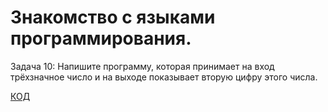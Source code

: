 # Знакомство с языками программирования.

Задача 10: Напишите программу, которая принимает на вход трёхзначное число и на выходе показывает вторую цифру этого числа.

[КОД](Program.cs)